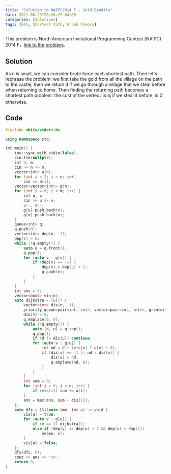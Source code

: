 ```yaml
---
title: "Solution to NAIPC2014 F - Gold Bandits"
date: 2021-06-23T20:28:27-04:00
categories: [Solutions]
tags: [BFS, Shortest Path, Graph Theory]
---
```


<!--more-->

This problem is North American Invitational Programming Contest (NAIPC) 2014 F，[link to the problem](https://open.kattis.com/problems/goldbandits)。

## Solution

As n is small, we can consider brute force each shortest path. Then let's rephrase the problem: we first take the gold from all the village on the path to the castle, then we return it if we go through a village that we steal before when returning to home. Then finding the returning path becomes a shortest path problem: the cost of the vertex $i$ is $a_i$ if we steal it before, is 0 otherwise.
## Code

```cpp
#include <bits/stdc++.h>

using namespace std;

int main() {
    ios::sync_with_stdio(false);
    cin.tie(nullptr);
    int n, m;
    cin >> n >> m;
    vector<int> a(n);
    for (int i = 2; i < n; i++)
        cin >> a[i];
    vector<vector<int>> g(n);
    for (int i = 0; i < m; i++) {
        int u, v;
        cin >> u >> v;
        u--, v--;
        g[u].push_back(v);
        g[v].push_back(u);
    }
    queue<int> q;
    q.push(0);
    vector<int> dep(n, -1);
    dep[0] = 0;
    while (!q.empty()) {
        auto u = q.front();
        q.pop();
        for (auto v : g[u]) {
            if (dep[v] == -1) {
                dep[v] = dep[u] + 1;
                q.push(v);
            }
        }
    }
    int ans = 0;
    vector<bool> vis(n);
    auto dijkstra = [&]() {
        vector<int> dis(n, -1);
        priority_queue<pair<int, int>, vector<pair<int, int>>, greater<>> q;
        dis[0] = 0;
        q.emplace(0, 0);
        while (!q.empty()) {
            auto [d, u] = q.top();
            q.pop();
            if (d != dis[u]) continue;
            for (auto v : g[u]) {
                int nd = d + (vis[v] ? a[v] : 0);
                if (dis[v] == -1 || nd < dis[v]) {
                    dis[v] = nd;
                    q.emplace(nd, v);
                }
            }
        }
        int sum = 0;
        for (int i = 0; i < n; i++) {
            if (vis[i]) sum += a[i];
        }
        ans = max(ans, sum - dis[1]);
    };
    auto dfs = [&](auto &me, int u) -> void {
        vis[u] = true;
        for (auto v : g[u]) {
            if (v == 1) dijkstra();
            else if (dep[v] == dep[u] + 1 && dep[v] < dep[1])
                me(me, v);
        }
        vis[u] = false;
    };
    dfs(dfs, 0);
    cout << ans << '\n';
    return 0;
}
```
